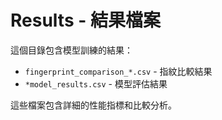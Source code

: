 # Results - 結果檔案

這個目錄包含模型訓練的結果：

- `fingerprint_comparison_*.csv` - 指紋比較結果
- `*model_results.csv` - 模型評估結果

這些檔案包含詳細的性能指標和比較分析。